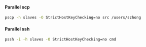 #### Parallel scp

```sh
pscp -h slaves -O StrictHostKeyChecking=no src /users/szhong
```



#### Parallel ssh

```sh
pssh -i -h slaves -O StrictHostKeyChecking=no cmd
```

